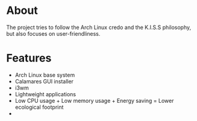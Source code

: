 # About

The project tries to follow the Arch Linux credo and the K.I.S.S philosophy, but also focuses on user-friendliness.

# Features
- Arch Linux base system
- Calamares GUI installer
- i3wm
- Lightweight applications
- Low CPU usage + Low memory usage + Energy saving = Lower ecological footprint
- 
